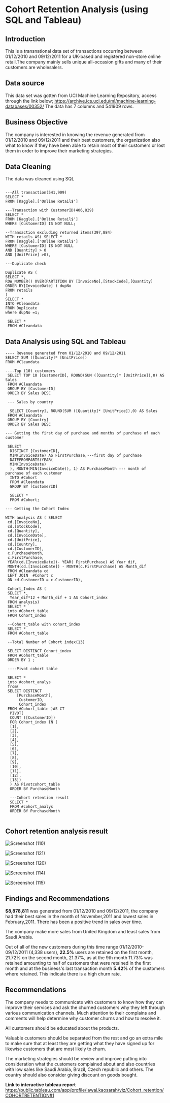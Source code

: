 # Cohort Retention Analysis (using SQL and Tableau)

## Introduction
This is a transnational data set of transactions occurring between 01/12/2010 and 09/12/2011 for a UK-based and registered non-store online retail.The company mainly sells unique all-occasion gifts and many of their customers are wholesalers.

## Data source 
This data set was gotten from UCI Machine Learning Repository, access through the link below;
https://archive.ics.uci.edu/ml/machine-learning-databases/00352/
The data has 7 columns and 541909 rows.

## Business Objective
The company is interested in knowing the revenue generated from 01/12/2010 and 09/12/2011 and their best customers, the organization also what to know if they have been able to retain most of their customers or lost them in order to improve their marketing strategies.

## Data Cleaning
The data was cleaned using SQL

```

---All transaction(541,909)
SELECT *
FROM [Kaggle].['Online Retail$']

---Transaction with CustomerID(406,829)
SELECT *
FROM [Kaggle].['Online Retail$']
WHERE [CustomerID] IS NOT NULL;

--Transaction excluding returned items(397,884)
WITH retails AS( SELECT *
FROM [Kaggle].['Online Retail$']
WHERE [CustomerID] IS NOT NULL
AND [Quantity] > 0
AND [UnitPrice] >0),

---Duplicate check

Duplicate AS (
SELECT *,
ROW_NUMBER() OVER(PARTITION BY [InvoiceNo],[StockCode],[Quantity] ORDER BY[InvoiceDate] ) dupNo
FROM retails
)
SELECT *
INTO #Cleandata
FROM Duplicate
where dupNo =1;

 SELECT * 
 FROM #Cleandata
 ```
 
 ## Data Analysis using SQL and Tableau
 
 ```
 ---- Revenue generated from 01/12/2010 and 09/12/2011
 SELECT SUM ([Quantity]* [UnitPrice])
 FROM #Cleandata
 
----Top (10) customers
  SELECT TOP 10 [CustomerID], ROUND(SUM ([Quantity]* [UnitPrice]),0) AS Sales
  FROM #Cleandata
  GROUP BY [CustomerID]
  ORDER BY Sales DESC 
  
  --- Sales by country
  
   SELECT [Country], ROUND(SUM ([Quantity]* [UnitPrice]),0) AS Sales
  FROM #Cleandata
  GROUP BY [Country]
  ORDER BY Sales DESC
  
 --- Getting the first day of purchase and months of purchase of each customer
 
  SELECT
   DISTINCT [CustomerID],
   MIN(InvoiceDate) AS FirstPurchase,---first day of purchase
   DATEFROMPARTS(YEAR(
   MIN(InvoiceDate) 
   ), MONTH(MIN(InvoiceDate)), 1) AS PurchaseMonth --- month of purchase of each customer
   INTO #Cohort
   FROM #Cleandata
   GROUP BY [CustomerID]

   SELECT *
   FROM #Cohort;
   
 --- Getting the Cohort Index
 
 WITH analysis AS ( SELECT 
  cd.[InvoiceNo],
  cd.[StockCode], 
  cd.[Quantity],
  cd.[InvoiceDate],
  cd.[UnitPrice],
  cd.[Country],
  cd.[CustomerID],
  c.PurchaseMonth,
  c.FirstPurchase,
  YEAR(cd.[InvoiceDate])- YEAR( FirstPurchase) AS Year_dif,
  MONTH(cd.[InvoiceDate]) - MONTH(c.FirstPurchase) AS Month_dif
  FROM #Cleandata cd
  LEFT JOIN  #Cohort c
  ON cd.CustomerID = c.CustomerID),
  
  Cohort_Index AS (
  SELECT *, 
   Year_dif*12 + Month_dif + 1 AS Cohort_index
  FROM analysis)
  SELECT *
  into #Cohort_table
  FROM Cohort_Index
  
  --Cohort_table with cohort_index
  SELECT *
  FROM #Cohort_table

  --Total Number of Cohort index(13)
  
  SELECT DISTINCT Cohort_index
  FROM #Cohort_table
  ORDER BY 1 ;

  ----Pivot cohort table 
  
  SELECT *
  into #cohort_analys
  from(
  SELECT DISTINCT 
      [PurchaseMonth],
       CustomerID,
       Cohort_index
  FROM #Cohort_table )AS CT
   PIVOT(
   COUNT ([CustomerID])
   FOR Cohort_index IN (
   [1],
   [2],
   [3],
   [4],
   [5],
   [6],
   [7],
   [8],
   [9],
   [10],
   [11],
   [12],
   [13])
   ) AS Pivotcohort_table
   ORDER BY PurchaseMonth

   ---Cohort retention result
   SELECT *
   FROM #cohort_analys
   ORDER BY PurchaseMonth
   
```

## Cohort retention analysis result 

![Screenshot (110)](https://user-images.githubusercontent.com/109418747/187843368-10c8a48f-b6ab-468d-ba06-9d99f19dfb9e.png)


![Screenshot (121)](https://user-images.githubusercontent.com/109418747/187861423-f20ac9da-e9dd-41a4-ae04-83b4359b16ac.png)


![Screenshot (120)](https://user-images.githubusercontent.com/109418747/187861138-c70f26d9-2cdc-4180-a577-d7bc213a5fa1.png)
  
  
![Screenshot (114)](https://user-images.githubusercontent.com/109418747/187849882-bf34470b-6b37-437f-8afb-6e80f2a16d7d.png)



![Screenshot (115)](https://user-images.githubusercontent.com/109418747/187849920-2ac467f8-41f0-46ab-a244-734df7cbde1d.png)


## Findings and Recommendations

**$8,878,811** was generated from 01/12/2010 and 09/12/2011, the company had their best sales in the month of November,2011 and lowest sales in February,2011. There has been a positive trend in sales over time.

The company make more sales from United Kingdom and least sales from Saudi Arabia.

Out of all of the new customers during this time range 01/12/2010-09/12/2011 (4,338 users), **22.5%** users are retained on the first month, 21.72% on the second month, 21.37%, as at the 9th month 11.73% was retained amounting to half of customers that were retained in the first month and at the business's last transaction month **5.42%** of the customers where retained. This indicate there is a high churn rate.

## Recommendations
The company needs to communicate with customers to know how they can improve their services and ask the churned customers why they left through various communication channels. Much attention to their complains and comments will help determine why customer churns and how to resolve it.

All customers should be educated about the products.

Valuable customers should be separated from the rest and go an extra mile to make sure that at least they are getting what they have signed up for likewise customers that are most likely to churn.

The marketing strategies should be review and improve putting into consideration what the customers complained about and also countries with low sales like Saudi Arabia, Brazil, Czech republic and others. The country should also consider giving discount on goods bought.

**Link to interactive tableau report**
https://public.tableau.com/app/profile/lawal.kaosarah/viz/Cohort_retention/COHORTRETENTION#1



